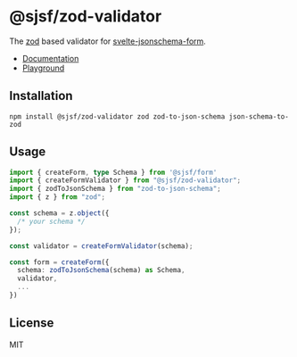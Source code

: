 # @sjsf/zod-validator

The [zod](https://github.com/colinhacks/zod) based validator for [svelte-jsonschema-form](https://github.com/x0k/svelte-jsonschema-form).

- [Documentation](https://x0k.github.io/svelte-jsonschema-form/validators/zod/)
- [Playground](https://x0k.github.io/svelte-jsonschema-form/playground2/)

## Installation

```shell
npm install @sjsf/zod-validator zod zod-to-json-schema json-schema-to-zod
```

## Usage

```typescript
import { createForm, type Schema } from '@sjsf/form'
import { createFormValidator } from "@sjsf/zod-validator";
import { zodToJsonSchema } from "zod-to-json-schema";
import { z } from "zod";

const schema = z.object({
  /* your schema */
});

const validator = createFormValidator(schema);

const form = createForm({
  schema: zodToJsonSchema(schema) as Schema,
  validator,
  ...
})
```

## License

MIT
